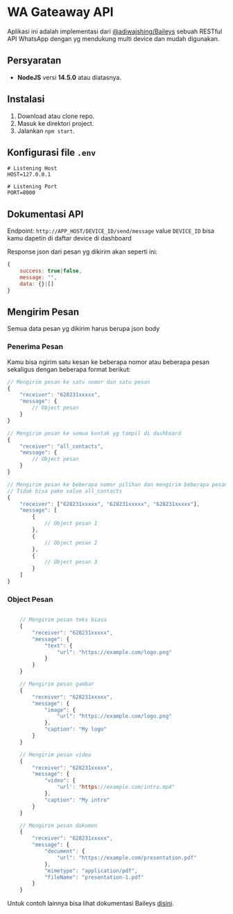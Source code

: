 # WA Gateaway API

Aplikasi ini adalah implementasi dari [@adiwajshing/Baileys](https://github.com/adiwajshing/Baileys) sebuah RESTful API WhatsApp dengan yg mendukung multi device dan mudah digunakan.

## Persyaratan

-   **NodeJS** versi **14.5.0** atau diatasnya.

## Instalasi

1. Download atau clone repo.
2. Masuk ke direktori project.
3. Jalankan `npm start`.

## Konfigurasi file `.env`

```env
# Listening Host
HOST=127.0.0.1

# Listening Port
PORT=8000
```

## Dokumentasi API

Endpoint: `http://APP_HOST/DEVICE_ID/send/message` value `DEVICE_ID` bisa kamu dapetin di daftar device di dashboard

Response json dari pesan yg dikirim akan seperti ini:

```javascript
{
    success: true|false, 
    message: "", 
    data: {}|[] 
}
```

## Mengirim Pesan

Semua data pesan yg dikirim harus berupa json body 

### Penerima Pesan

Kamu bisa ngirim satu kesan ke beberapa nomor atau beberapa pesan sekaligus dengan beberapa format berikut:

```javascript
// Mengirim pesan ke satu nomor dan satu pesan
{
    "receiver": "628231xxxxx", 
    "message": {               
        // Object pesan
    }
}

// Mengirim pesan ke semua kontak yg tampil di dashboard 
{
    "receiver": "all_contacts", 
    "message": {               
        // Object pesan
    }
}

// Mengirim pesan ke beberapa nomor pilihan dan mengirim beberapa pesan sekaligus
// Tidak bisa pake value all_contacts
{
    "receiver": ["628231xxxxx", "628231xxxxx", "628231xxxxx"], 
    "message": [
        {               
            // Object pesan 1
        },
        {               
            // Object pesan 2
        },
        {               
            // Object pesan 3
        }
    ]
}
```

### Object Pesan

```javascript

    // Mengirim pesan teks biasa
    {
        "receiver": "628231xxxxx",
        "message": {
            "text": {
                "url": "https://example.com/logo.png"
            }
        }
    }

    // Mengirim pesan gambar
    {
        "receiver": "628231xxxxx",
        "message": {
            "image": {
                "url": "https://example.com/logo.png"
            },
            "caption": "My logo"
        }
    }

    // Mengirim pesan video
    {
        "receiver": "628231xxxxx",
        "message": {
            "video": {
                "url': "https://example.com/intro.mp4"
            },
            "caption": "My intro"
        }
    }

    // Mengirim pesan dokumen
    {
        "receiver": "628231xxxxx",
        "message": {
            "document": {
                "url": "https://example.com/presentation.pdf"
            },
            "mimetype": "application/pdf",
            "fileName": "presentation-1.pdf"
        }
    }

```

Untuk contoh lainnya bisa lihat dokumentasi Baileys [disini](https://github.com/adiwajshing/Baileys#sending-messages).

